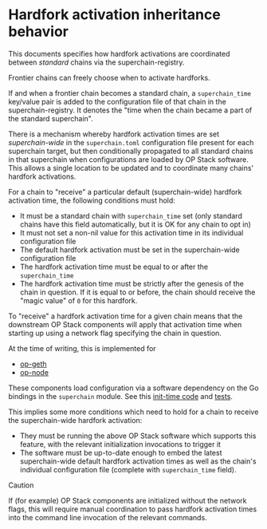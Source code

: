 # Hardfork activation inheritance behavior

This documents specifies how hardfork activations are coordinated between _standard_ chains via the superchain-registry.

Frontier chains can freely choose when to activate hardforks.

If and when a frontier chain becomes a standard chain, a `superchain_time` key/value pair is added to the configuration file of that chain in the superchain-registry. It denotes the "time when the chain became a part of the standard superchain".

There is a mechanism whereby hardfork activation times are set _superchain-wide_ in the `superchain.toml` configuration file present for each superchain target, but then conditionally propagated to all standard chains in that superchain when configurations are loaded by OP Stack software. This allows a single location to be updated and to coordinate many chains' hardfork activations.

For a chain to "receive" a particular default (superchain-wide) hardfork activation time, the following conditions must hold:
* It must be a standard chain with `superchain_time` set (only standard chains have this field automatically, but it is OK for any chain to opt in)
* It must not set a non-nil value for this activation time in its individual configuration file
* The default hardfork activation must be set in the superchain-wide configuration file
* The hardfork activation time must be equal to or after the `superchain_time`
* The hardfork activation time must be strictly after the genesis of the chain in question. If it is equal to or before, the chain should receive the "magic value" of `0` for this hardfork.

To "receive" a hardfork activation time for a given chain means that the downstream OP Stack components will apply that activation time when starting up using a network flag specifying the chain in question.

At the time of writing, this is implemented for
* [op-geth](https://docs.optimism.io/builders/node-operators/configuration/base-config#initialization-via-network-flags)
* [op-node](https://docs.optimism.io/builders/node-operators/configuration/base-config#configuring-op-node)

These components load configuration via a software dependency on the Go bindings in the `superchain` module. See this [init-time code](../superchain/superchain.go#L163-L205) and [tests](../superchain/superchain_test.go#L226-L308).

This implies some more conditions which need to hold for a chain to receive the superchain-wide hardfork activation:
* They must be running the above OP Stack software which supports this feature, with the relevant initialization invocations to trigger it
* The software must be up-to-date enough to embed the latest superchain-wide default hardfork activation times as well as the chain's individual configuration file (complete with `superchain_time` field).

> [!CAUTION]
> If (for example) OP Stack components are initialized without the network flags, this will require manual coordination to pass hardfork activation times into the command line invocation of the relevant commands.
